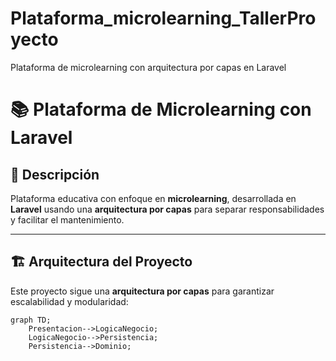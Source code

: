# Plataforma_microlearning_TallerProyecto
Plataforma de microlearning con arquitectura por capas en Laravel
# 📚 Plataforma de Microlearning con Laravel

## 📌 Descripción
Plataforma educativa con enfoque en **microlearning**, desarrollada en **Laravel** usando una **arquitectura por capas** para separar responsabilidades y facilitar el mantenimiento.

---

## 🏗️ Arquitectura del Proyecto
Este proyecto sigue una **arquitectura por capas** para garantizar escalabilidad y modularidad:

```mermaid
graph TD;
    Presentacion-->LogicaNegocio;
    LogicaNegocio-->Persistencia;
    Persistencia-->Dominio;
